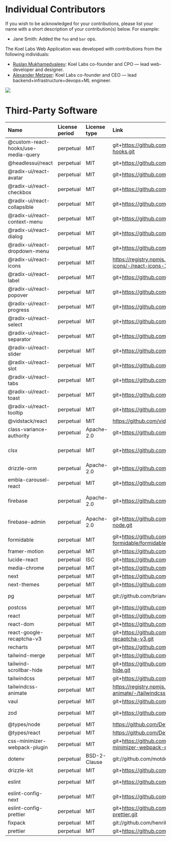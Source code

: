 # Individual Contributors

If you wish to be acknowledged for your contributions, please list your name
with a short description of your contribution(s) below. For example:

- Jane Smith: Added the `foo` and `bar` ops.

The Koel Labs Web Application was developed with contributions from the following individuals:

- [Ruslan Mukhamedvaleev](https://www.ruslan.in/): Koel Labs co-founder and CPO — lead web-developer and designer.
- [Alexander Metzger](https://www.linkedin.com/in/alexander-le-metzger): Koel Labs co-founder and CEO — lead backend+infrastructure+devops+ML engineer.

<a href="https://github.com/KoelLabs/webapp/graphs/contributors">
  <img class="dark-light" src="https://contrib.rocks/image?repo=KoelLabs/webapp&anon=0&columns=20&max=100&r=true" />
</a>

# Third-Party Software

| Name                                | License period | License type | Link                                                                           | Author                                                                |
| :---------------------------------- | :------------- | :----------- | :----------------------------------------------------------------------------- | :-------------------------------------------------------------------- |
| @custom-react-hooks/use-media-query | perpetual      | MIT          | git+https://github.com/djkepa/custom-react-hooks.git                           | Bane Grozdanovic <banegrozdanovic@gmail.com>                          |
| @headlessui/react                   | perpetual      | MIT          | git+https://github.com/tailwindlabs/headlessui.git                             | n/a                                                                   |
| @radix-ui/react-avatar              | perpetual      | MIT          | git+https://github.com/radix-ui/primitives.git                                 | n/a                                                                   |
| @radix-ui/react-checkbox            | perpetual      | MIT          | git+https://github.com/radix-ui/primitives.git                                 | n/a                                                                   |
| @radix-ui/react-collapsible         | perpetual      | MIT          | git+https://github.com/radix-ui/primitives.git                                 | n/a                                                                   |
| @radix-ui/react-context-menu        | perpetual      | MIT          | git+https://github.com/radix-ui/primitives.git                                 | n/a                                                                   |
| @radix-ui/react-dialog              | perpetual      | MIT          | git+https://github.com/radix-ui/primitives.git                                 | n/a                                                                   |
| @radix-ui/react-dropdown-menu       | perpetual      | MIT          | git+https://github.com/radix-ui/primitives.git                                 | n/a                                                                   |
| @radix-ui/react-icons               | perpetual      | MIT          | https://registry.npmjs.org/@radix-ui/react-icons/-/react-icons-1.3.2.tgz       | n/a                                                                   |
| @radix-ui/react-label               | perpetual      | MIT          | git+https://github.com/radix-ui/primitives.git                                 | n/a                                                                   |
| @radix-ui/react-popover             | perpetual      | MIT          | git+https://github.com/radix-ui/primitives.git                                 | n/a                                                                   |
| @radix-ui/react-progress            | perpetual      | MIT          | git+https://github.com/radix-ui/primitives.git                                 | n/a                                                                   |
| @radix-ui/react-select              | perpetual      | MIT          | git+https://github.com/radix-ui/primitives.git                                 | n/a                                                                   |
| @radix-ui/react-separator           | perpetual      | MIT          | git+https://github.com/radix-ui/primitives.git                                 | n/a                                                                   |
| @radix-ui/react-slider              | perpetual      | MIT          | git+https://github.com/radix-ui/primitives.git                                 | n/a                                                                   |
| @radix-ui/react-slot                | perpetual      | MIT          | git+https://github.com/radix-ui/primitives.git                                 | n/a                                                                   |
| @radix-ui/react-tabs                | perpetual      | MIT          | git+https://github.com/radix-ui/primitives.git                                 | n/a                                                                   |
| @radix-ui/react-toast               | perpetual      | MIT          | git+https://github.com/radix-ui/primitives.git                                 | n/a                                                                   |
| @radix-ui/react-tooltip             | perpetual      | MIT          | git+https://github.com/radix-ui/primitives.git                                 | n/a                                                                   |
| @vidstack/react                     | perpetual      | MIT          | https://github.com/vidstack/player.git                                         | n/a                                                                   |
| class-variance-authority            | perpetual      | Apache-2.0   | git+https://github.com/joe-bell/cva.git                                        | Joe Bell (https://joebell.co.uk)                                      |
| clsx                                | perpetual      | MIT          | git+https://github.com/lukeed/clsx.git                                         | Luke Edwards luke.edwards05@gmail.com https://lukeed.com              |
| drizzle-orm                         | perpetual      | Apache-2.0   | git+https://github.com/drizzle-team/drizzle-orm.git                            | Drizzle Team                                                          |
| embla-carousel-react                | perpetual      | MIT          | git+https://github.com/davidjerleke/embla-carousel                             | David Jerleke                                                         |
| firebase                            | perpetual      | Apache-2.0   | git+https://github.com/firebase/firebase-js-sdk.git                            | Firebase <firebase-support@google.com> (https://firebase.google.com/) |
| firebase-admin                      | perpetual      | Apache-2.0   | git+https://github.com/firebase/firebase-admin-node.git                        | Firebase <firebase-support@google.com> (https://firebase.google.com/) |
| formidable                          | perpetual      | MIT          | git+https://github.com/node-formidable/formidable.git                          | n/a                                                                   |
| framer-motion                       | perpetual      | MIT          | git+https://github.com/motiondivision/motion.git                               | Framer                                                                |
| lucide-react                        | perpetual      | ISC          | git+https://github.com/lucide-icons/lucide.git                                 | Eric Fennis                                                           |
| media-chrome                        | perpetual      | MIT          | git+https://github.com/muxinc/media-chrome.git                                 | @muxinc                                                               |
| next                                | perpetual      | MIT          | git+https://github.com/vercel/next.js.git                                      | n/a                                                                   |
| next-themes                         | perpetual      | MIT          | git+https://github.com/pacocoursey/next-themes.git                             | n/a                                                                   |
| pg                                  | perpetual      | MIT          | git://github.com/brianc/node-postgres.git                                      | Brian Carlson <brian.m.carlson@gmail.com>                             |
| postcss                             | perpetual      | MIT          | git+https://github.com/postcss/postcss.git                                     | Andrey Sitnik <andrey@sitnik.ru>                                      |
| react                               | perpetual      | MIT          | git+https://github.com/facebook/react.git                                      | n/a                                                                   |
| react-dom                           | perpetual      | MIT          | git+https://github.com/facebook/react.git                                      | n/a                                                                   |
| react-google-recaptcha-v3           | perpetual      | MIT          | git+https://github.com/t49tran/react-google-recaptcha-v3.git                   | Duong Tran                                                            |
| recharts                            | perpetual      | MIT          | git+https://github.com/recharts/recharts.git                                   | recharts group                                                        |
| tailwind-merge                      | perpetual      | MIT          | git+https://github.com/dcastil/tailwind-merge.git                              | Dany Castillo                                                         |
| tailwind-scrollbar-hide             | perpetual      | MIT          | git+https://github.com/reslear/tailwind-scrollbar-hide.git                     | reslear                                                               |
| tailwindcss                         | perpetual      | MIT          | git+https://github.com/tailwindlabs/tailwindcss.git                            | n/a                                                                   |
| tailwindcss-animate                 | perpetual      | MIT          | https://registry.npmjs.org/tailwindcss-animate/-/tailwindcss-animate-1.0.7.tgz | Jamie Kyle <me@thejameskyle.com>                                      |
| vaul                                | perpetual      | MIT          | git+https://github.com/emilkowalski/vaul.git                                   | Emil Kowalski <e@emilkowal.ski>                                       |
| zod                                 | perpetual      | MIT          | git+https://github.com/colinhacks/zod.git                                      | Colin McDonnell <colin@colinhacks.com>                                |
| @types/node                         | perpetual      | MIT          | https://github.com/DefinitelyTyped/DefinitelyTyped.git                         | n/a                                                                   |
| @types/react                        | perpetual      | MIT          | https://github.com/DefinitelyTyped/DefinitelyTyped.git                         | n/a                                                                   |
| css-minimizer-webpack-plugin        | perpetual      | MIT          | git+https://github.com/webpack-contrib/css-minimizer-webpack-plugin.git        | Loann Neveu                                                           |
| dotenv                              | perpetual      | BSD-2-Clause | git://github.com/motdotla/dotenv.git                                           | n/a                                                                   |
| drizzle-kit                         | perpetual      | MIT          | git+https://github.com/drizzle-team/drizzle-orm.git                            | Drizzle Team                                                          |
| eslint                              | perpetual      | MIT          | git+https://github.com/eslint/eslint.git                                       | Nicholas C. Zakas <nicholas+npm@nczconsulting.com>                    |
| eslint-config-next                  | perpetual      | MIT          | git+https://github.com/vercel/next.js.git                                      | n/a                                                                   |
| eslint-config-prettier              | perpetual      | MIT          | git+https://github.com/prettier/eslint-config-prettier.git                     | Simon Lydell                                                          |
| fixpack                             | perpetual      | MIT          | git://github.com/henrikjoreteg/fixpack.git                                     | Henrik Joreteg <henrik@andyet.net>                                    |
| prettier                            | perpetual      | MIT          | git+https://github.com/prettier/prettier.git                                   | James Long                                                            |
